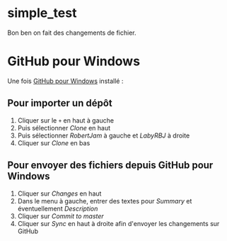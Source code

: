 # simple_test

Bon ben on fait des changements de fichier.

# GitHub pour Windows

Une fois [GitHub pour Windows][1] installé :

## Pour importer un dépôt

 1. Cliquer sur le `+` en haut à gauche
 2. Puis sélectionner *Clone* en haut
 3. Puis sélectionner *RobertJam* à gauche et *LabyRBJ* à droite
 4. Cliquer sur *Clone* en bas

## Pour envoyer des fichiers depuis GitHub pour Windows

 1. Cliquer sur *Changes* en haut
 2. Dans le menu à gauche, entrer des textes pour *Summary* et éventuellement *Description*
 3. Cliquer sur *Commit to master*
 4. Cliquer sur *Sync* en haut à droite afin d'envoyer les changements sur GitHub

[1]: https://desktop.github.com/
